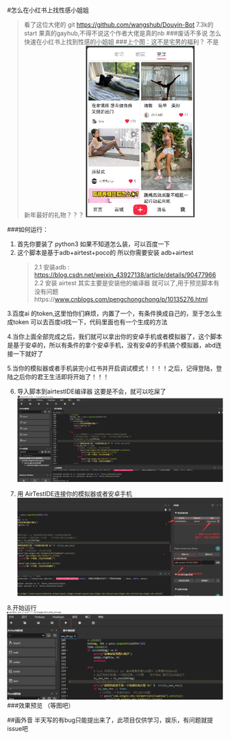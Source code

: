 #怎么在小红书上找性感小姐姐
>看了这位大佬的 git
>https://github.com/wangshub/Douyin-Bot
>7.3k的start 果真的gayhub,不得不说这个作者大佬是真的nb
###废话不多说  怎么快速在小红书上找到性感的小姐姐
###上个图：这不是宅男的福利？ 不是新年最好的礼物？？？
![](./img/my_index.png)

###如何运行：
1. 首先你要装了 python3 如果不知道怎么装，可以百度一下
2. 这个脚本是基于adb+airtest+poco的 所以你需要安装 adb+airtest
   >2.1 安装adb : https://blog.csdn.net/weixin_43927138/article/details/90477966
   >2.2 安装 airtest 其实主要是安装他的编译器 就可以了,用于预览脚本有没有问题https://www.cnblogs.com/pengchongchong/p/10135276.html
                                             
3.百度ai 的token,这里怕你们麻烦，内置了一个，有条件换成自己的，至于怎么生成token 可以去百度id找一下，代码里面也有一个生成的方法

4.当你上面全部完成之后，我们就可以拿出你的安卓手机或者模拟器了，这个脚本是基于安卓的，所以有条件的拿个安卓手机，没有安卓的手机搞个模拟器，abd连接一下就好了

5.当你的模拟器或者手机装完小红书并开启调试模式！！！！之后，记得登陆，登陆之后你的君王生活即将开始了！！！

6. 导入脚本到airtestIDE编译器 这要是不会，就可以吃屎了
 ![](./img/open_script.png)

7. 用 AirTestIDE连接你的模拟器或者安卓手机
![](./img/adb_connect.png)

8.开始运行 
![](./img/start.png)
###效果预览 （等图吧）


##画外音
半天写的有bug只能提出来了，此项目仅供学习，娱乐，有问题就提issue吧

  
                                             